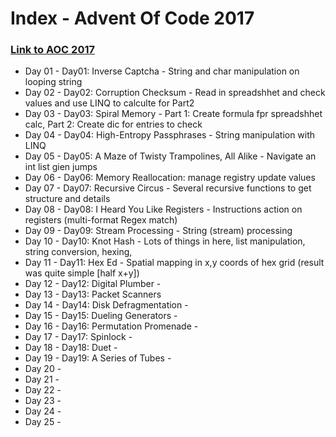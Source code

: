 # __Index__ - Advent Of Code 2017 
### [Link to AOC 2017](https://adventofcode.com/2017/)

* Day 01 - Day01: Inverse Captcha - String and char manipulation on looping string
* Day 02 - Day02: Corruption Checksum - Read in spreadshhet and check values and use LINQ to calculte for Part2
* Day 03 - Day03: Spiral Memory - Part 1: Create formula fpr spreadshhet calc, Part 2: Create dic for entries to check 
* Day 04 - Day04: High-Entropy Passphrases - String manipulation with LINQ
* Day 05 - Day05: A Maze of Twisty Trampolines, All Alike - Navigate an int list gien jumps
* Day 06 - Day06: Memory Reallocation: manage registry update values
* Day 07 - Day07: Recursive Circus - Several recursive functions to get structure and details
* Day 08 - Day08: I Heard You Like Registers - Instructions action on registers (multi-format Regex match)
* Day 09 - Day09: Stream Processing - String (stream) processing
* Day 10 - Day10: Knot Hash - Lots of things in here, list manipulation, string conversion, hexing, 
* Day 11 - Day11: Hex Ed - Spatial mapping in x,y coords of hex grid (result was quite simple [half x+y])
* Day 12 - Day12: Digital Plumber -
* Day 13 - Day13: Packet Scanners
* Day 14 - Day14: Disk Defragmentation -
* Day 15 - Day15: Dueling Generators -
* Day 16 - Day16: Permutation Promenade -
* Day 17 - Day17: Spinlock -
* Day 18 - Day18: Duet -
* Day 19 - Day19: A Series of Tubes -
* Day 20 - 
* Day 21 - 
* Day 22 - 
* Day 23 - 
* Day 24 - 
* Day 25 -
